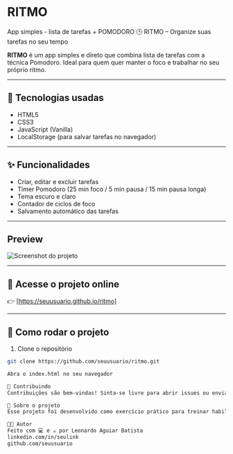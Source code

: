 # RITMO
 App simples - lista de tarefas + POMODORO
 🕒 RITMO – Organize suas tarefas no seu tempo

**RITMO** é um app simples e direto que combina lista de tarefas com a técnica Pomodoro. Ideal para quem quer manter o foco e trabalhar no seu próprio ritmo.

---

## 🚀 Tecnologias usadas

- HTML5
- CSS3
- JavaScript (Vanilla)
- LocalStorage (para salvar tarefas no navegador)

---

## ✨ Funcionalidades

-  Criar, editar e excluir tarefas
-  Timer Pomodoro (25 min foco / 5 min pausa / 15 min pausa longa)
-  Tema escuro e claro
-  Contador de ciclos de foco
-  Salvamento automático das tarefas

---

##  Preview

![Screenshot do projeto](./assets/screenshot.png)

---

## 🔗 Acesse o projeto online

👉 [https://seuusuario.github.io/ritmo]

---

## 📁 Como rodar o projeto

1. Clone o repositório
```bash
git clone https://github.com/seuusuario/ritmo.git

Abra o index.html no seu navegador

🤝 Contribuindo
Contribuições são bem-vindas! Sinta-se livre para abrir issues ou enviar pull requests.

🧠 Sobre o projeto
Esse projeto foi desenvolvido como exercício prático para treinar habilidades em JavaScript, DOM, manipulação de tempo e LocalStorage.

👨‍💻 Autor
Feito com 💻 e ☕ por Leonardo Aguiar Batista
linkedin.com/in/seulink
github.com/seuusuario